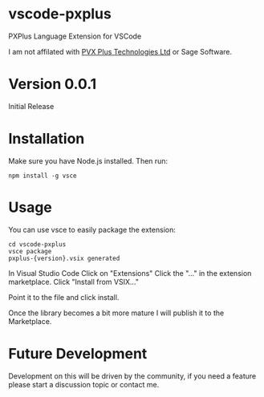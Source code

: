 # vscode-pxplus
PXPlus Language Extension for VSCode

I am not affilated with [PVX Plus Technologies Ltd](https://home.pvxplus.com) or Sage Software.

# Version 0.0.1
Initial Release

# Installation
Make sure you have Node.js installed. Then run:

`npm install -g vsce`

# Usage
You can use vsce to easily package the extension:


```nodejs
cd vscode-pxplus
vsce package
pxplus-{version}.vsix generated
```

In Visual Studio Code
Click on "Extensions"
Click the "..." in the extension marketplace.
Click "Install from VSIX..."

Point it to the file and click install.

Once the library becomes a bit more mature I will publish it to the Marketplace.

# Future Development
Development on this will be driven by the community, if you need a feature please start a discussion topic or contact me.  